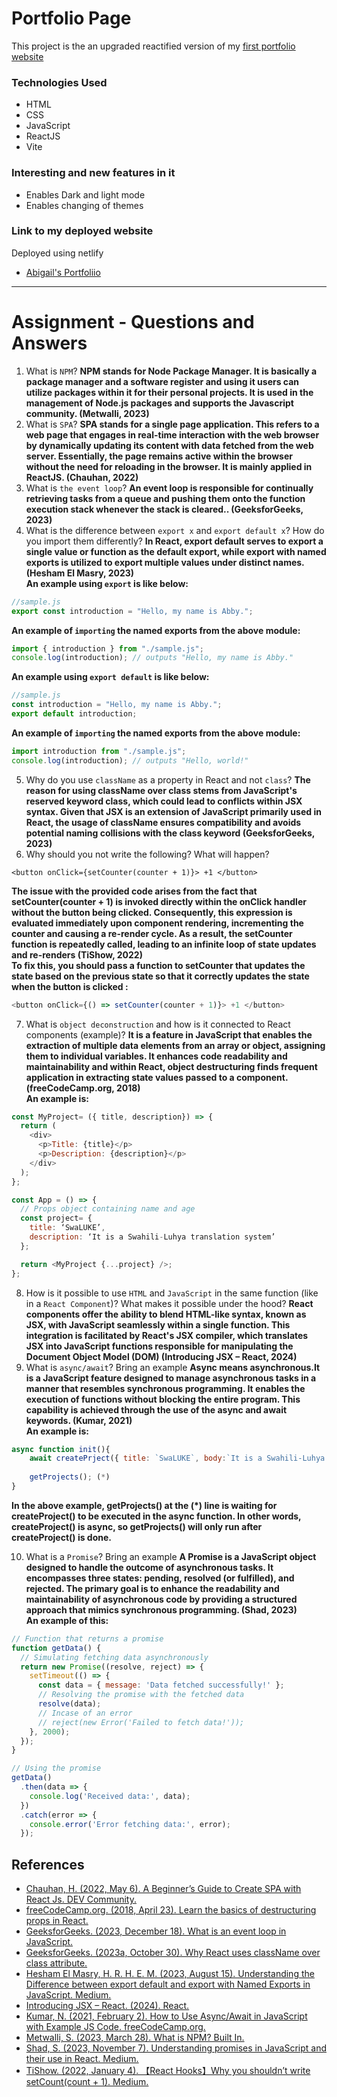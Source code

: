 # Portfolio Page

This project is the an upgraded reactified version of my [first portfolio website](https://abbymuso1.github.io/Assignment-1-Portfolio-Page-EST/)

### Technologies Used

* HTML
* CSS
* JavaScript
* ReactJS
* Vite

### Interesting and new features in it

* Enables Dark and light mode
* Enables changing of themes
  
### Link to my deployed website
Deployed using netlify
* [Abigail's Portfoliio]()

----------------------------------------------------------
# Assignment - Questions and Answers

1. What is `NPM`?
**NPM stands for Node Package Manager. It is basically a package manager and a software register and using it users can utilize packages within it for their personal projects. It is used in the management of Node.js packages and supports the Javascript community. (Metwalli, 2023)**
2. What is `SPA`?
**SPA stands for a single page application. This refers to a web page that engages in real-time interaction with the web browser by dynamically updating its content with data fetched from the web server. Essentially, the page remains active within the browser without the need for reloading in the browser. It is mainly applied in ReactJS. (Chauhan, 2022)**
3. What is `the event loop`?
**An event loop is responsible for continually retrieving tasks from a queue and pushing them onto the function execution stack whenever the stack is cleared.. (GeeksforGeeks, 2023)**
4. What is the difference between `export x` and `export default x`? How do you import them differently?
**In React, export default serves to export a single value or function as the default export, while export with named exports is utilized to export multiple values under distinct names. (Hesham El Masry, 2023)** <br />
**An example using `export` is like below:**
```javascript
//sample.js
export const introduction = "Hello, my name is Abby.";
```
**An example of `importing` the named exports from the above module:**
```javascript
import { introduction } from "./sample.js";
console.log(introduction); // outputs "Hello, my name is Abby."
```
**An example using `export default` is like below:**
```javascript
//sample.js
const introduction = "Hello, my name is Abby.";
export default introduction;
```
**An example of `importing` the named exports from the above module:**
```javascript
import introduction from "./sample.js";
console.log(introduction); // outputs "Hello, world!"
```
5. Why do you use `className` as a property in React and not `class`?
**The reason for using className over class stems from JavaScript's reserved keyword class, which could lead to conflicts within JSX syntax. Given that JSX is an extension of JavaScript primarily used in React, the usage of className ensures compatibility and avoids potential naming collisions with the class keyword (GeeksforGeeks, 2023)**
6. Why should you not write the following? What will happen?
```
<button onClick={setCounter(counter + 1)}> +1 </button>
```
**The issue with the provided code arises from the fact that setCounter(counter + 1) is invoked directly within the onClick handler without the button being clicked. Consequently, this expression is evaluated immediately upon component rendering, incrementing the counter and causing a re-render cycle. As a result, the setCounter function is repeatedly called, leading to an infinite loop of state updates and re-renders (TiShow, 2022) <br />To fix this, you should pass a function to setCounter that updates the state based on the previous state so that it correctly updates the state when the button is clicked :**
```javascript
<button onClick={() => setCounter(counter + 1)}> +1 </button>
```
7. What is `object deconstruction` and how is it connected to React components (example)?
**It is a feature in JavaScript that enables the extraction of multiple data elements from an array or object, assigning them to individual variables. It enhances code readability and maintainability and within React, object destructuring finds frequent application in extracting state values passed to a component. (freeCodeCamp.org, 2018) <br /> An example is:**
```javascript
const MyProject= ({ title, description}) => {
  return (
    <div>
      <p>Title: {title}</p>
      <p>Description: {description}</p>
    </div>
  );
};

const App = () => {
  // Props object containing name and age
  const project= {
    title: ‘SwaLUKE’,
    description: ‘It is a Swahili-Luhya translation system’
  };

  return <MyProject {...project} />;
};
```
8. How is it possible to use `HTML` and `JavaScript` in the same function (like in a `React Component`)? What makes it possible under the hood?
**React components offer the ability to blend HTML-like syntax, known as JSX, with JavaScript seamlessly within a single function. This integration is facilitated by React's JSX compiler, which translates JSX into JavaScript functions responsible for manipulating the Document Object Model (DOM) (Introducing JSX – React, 2024)**
9. What is `async/await`? Bring an example
**Async means asynchronous.It is a JavaScript feature designed to manage asynchronous tasks in a manner that resembles synchronous programming. It enables the execution of functions without blocking the entire program. This capability is achieved through the use of the async and await keywords. (Kumar, 2021)<br /> An example is:**
```javascript
async function init(){
    await createPrject({ title: `SwaLUKE`, body:`It is a Swahili-Luhya translation system.`});
    
    getProjects(); (*)
}
```
**In the above example, getProjects() at the (*) line is waiting for createProject() to be executed in the async function. In other words, createProject() is async, so getProjects() will only run after createProject() is done.**

10. What is a `Promise`? Bring an example
**A Promise is a JavaScript object designed to handle the outcome of asynchronous tasks. It encompasses three states: pending, resolved (or fulfilled), and rejected. The primary goal is to enhance the readability and maintainability of asynchronous code by providing a structured approach that mimics synchronous programming. (Shad, 2023)<br /> An example of this:**

```javascript
// Function that returns a promise
function getData() {
  // Simulating fetching data asynchronously
  return new Promise((resolve, reject) => {
    setTimeout(() => {
      const data = { message: 'Data fetched successfully!' };
      // Resolving the promise with the fetched data
      resolve(data);
      // Incase of an error
      // reject(new Error('Failed to fetch data!'));
    }, 2000);
  });
}

// Using the promise
getData()
  .then(data => {
    console.log('Received data:', data);
  })
  .catch(error => {
    console.error('Error fetching data:', error);
  });
```

## References
* [Chauhan, H. (2022, May 6). A Beginner’s Guide to Create SPA with React Js. DEV Community.](https://dev.to/hiteshtech/a-beginners-guide-to-create-spa-with-react-js-491c)
* [freeCodeCamp.org. (2018, April 23). Learn the basics of destructuring props in React.](https://www.freecodecamp.org/news/the-basics-of-destructuring-props-in-react-a196696f5477/)
* [GeeksforGeeks. (2023, December 18). What is an event loop in JavaScript.](https://www.geeksforgeeks.org/what-is-an-event-loop-in-javascript/)
* [GeeksforGeeks. (2023a, October 30). Why React uses className over class attribute.](https://www.geeksforgeeks.org/why-react-uses-classname-over-class-attribute/)
* [Hesham El Masry, H. R. H. E. M. (2023, August 15). Understanding the Difference between export default and export with Named Exports in JavaScript. Medium.](https://medium.com/@heshramsis/understanding-the-difference-between-export-default-and-export-with-named-exports-in-javascript-f0569c221a3#:~:text=export%20default%20is%20used%20to,for%20code%20organization%20and%20reusability.)
* [Introducing JSX – React. (2024). React.](https://legacy.reactjs.org/docs/introducing-jsx.html)
* [Kumar, N. (2021, February 2). How to Use Async/Await in JavaScript with Example JS Code. freeCodeCamp.org.](https://www.freecodecamp.org/news/async-await-in-javascript/#:~:text=Async%2FAwait%20makes%20it%20easier,wait%20until%20the%20Promise%20resolves.)
* [Metwalli, S. (2023, March 28). What is NPM? Built In.](https://builtin.com/software-engineering-perspectives/npm)
* [Shad, S. (2023, November 7). Understanding promises in JavaScript and their use in React. Medium.](https://medium.com/@sharareshaddev/understanding-promises-in-javascript-and-their-use-in-react-a77564aae576)
* [TiShow. (2022, January 4). 【React Hooks】Why you shouldn’t write setCount(count + 1). Medium.](https://t-i-show.medium.com/react-hooks-why-you-shouldnt-write-setcount-count-1-e3ef2f046d31)



